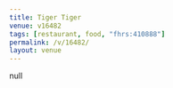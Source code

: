 ```yaml
---
title: Tiger Tiger
venue: v16482
tags: [restaurant, food, "fhrs:410888"]
permalink: /v/16482/
layout: venue
---
```

null
